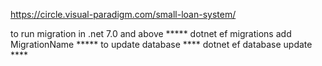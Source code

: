 https://circle.visual-paradigm.com/small-loan-system/

to run migration in .net 7.0 and above ***** dotnet ef migrations add MigrationName *****
to update database  **** dotnet ef database update ****

